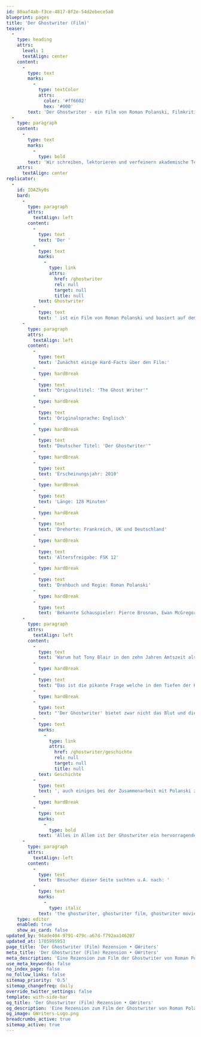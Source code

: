 ```yaml
---
id: 80aaf4ab-f3ce-4817-8f2e-54d2ebece5a0
blueprint: pages
title: 'Der Ghostwriter (Film)'
teaser:
  -
    type: heading
    attrs:
      level: 1
      textAlign: center
    content:
      -
        type: text
        marks:
          -
            type: textColor
            attrs:
              color: '#ff6602'
              hex: '#000'
        text: 'Der Ghostwriter - ein Film von Roman Polanski, Filmkritik'
  -
    type: paragraph
    content:
      -
        type: text
        marks:
          -
            type: bold
        text: 'Wir schreiben, lektorieren und verfeinern akademische Texte'
    attrs:
      textAlign: center
replicator:
  -
    id: IDAZhy0s
    bard:
      -
        type: paragraph
        attrs:
          textAlign: left
        content:
          -
            type: text
            text: 'Der '
          -
            type: text
            marks:
              -
                type: link
                attrs:
                  href: /ghostwriter
                  rel: null
                  target: null
                  title: null
            text: Ghostwriter
          -
            type: text
            text: ' ist ein Film von Roman Polanski und basiert auf dem bekannten Roman "The Ghost" (2007) von dem britischen Schriftsteller Robert Harris. Die Story des Politthrillers handelt um einen ambitionierten Ghostwriter (im Film nur ''Ghost'' genannt), gespielt von Ewan McGregor. Der Ghost übernimmt den Auftrag, die Memoiren des ehemaligen britischen Premier-Ministers zu vervollständigen und deckt ungeahnte Geheimnisse auf, welche sein Leben in Gefahr bringen.'
      -
        type: paragraph
        attrs:
          textAlign: left
        content:
          -
            type: text
            text: 'Zunächst einige Hard-Facts über den Film:'
          -
            type: hardBreak
          -
            type: text
            text: "Originaltitel: 'The Ghost Writer'"
          -
            type: hardBreak
          -
            type: text
            text: 'Originalsprache: Englisch'
          -
            type: hardBreak
          -
            type: text
            text: "Deutscher Titel: 'Der Ghostwriter'"
          -
            type: hardBreak
          -
            type: text
            text: 'Erscheinungsjahr: 2010'
          -
            type: hardBreak
          -
            type: text
            text: 'Länge: 128 Minuten'
          -
            type: hardBreak
          -
            type: text
            text: 'Drehorte: Frankreich, UK und Deutschland'
          -
            type: hardBreak
          -
            type: text
            text: 'Altersfreigabe: FSK 12'
          -
            type: hardBreak
          -
            type: text
            text: 'Drehbuch und Regie: Roman Polanski'
          -
            type: hardBreak
          -
            type: text
            text: 'Bekannte Schauspieler: Pierce Brosnan, Ewan McGregor und Olivia Williams'
      -
        type: paragraph
        attrs:
          textAlign: left
        content:
          -
            type: text
            text: 'Warum hat Tony Blair in den zehn Jahren Amtszeit als Premier-Minister vielmals genau das getan, was das Weiße Haus wollte?'
          -
            type: hardBreak
          -
            type: text
            text: "Das ist die pikante Frage welche in den Tiefen der Handlung von Roman Polanskis 'Der Ghostwriter' begraben liegt. Dieser präzise Politthriller ist das wohl beste Werk von Polanski seit Chinatown. So manch vermeintlicher “Kritiker” beschwert sich über zu wenig Action und Gewalt, was jedoch nicht unbedingt der richtige Ansatz ist wenn man bedenkt wie viel Spannung dieser bahnbrechende Streifen doch mitbringt. Kaum ein Regisseur schafft es mit so wenig offensichtlicher Gewalt auszukommen und doch eine Dramaturgie und Spannung auf 'Das Schweigen der Lämmer' Niveau zu erzeugen."
          -
            type: hardBreak
          -
            type: text
            text: "'Der Ghostwriter' bietet zwar nicht das Blut und die Action der früheren Werke Polanskis, besticht aber durch brillante Dialoge voller Intelligenz und Schärfe. Das fehlende Blut wird Wett gemacht durch die verbalen Messerstiche mit denen sich die Gesprächspartner an vielen Stellen im Film attackieren. Polanski präsentiert in der Hauptrolle einen jungen alkoholabhängigen Ghostwriter in finanzieller Schieflage. Der Name bleibt den ganzen Streifen über unbekannt und umgibt den Ghost wie ein mysteriöser Schleier. Dieser Ghost überwindet all den Ärger, welchen der Auftrag um die Memoiren des Premiers von Anfang an mitbringt. Doch er braucht das Geld und die Selbstachtung die er erhofft dadurch zurückzugewinnen und gräbt tiefer. Ewan McGregor spielt die Rolle mit einer Ernsthaftigkeit, welche perfekt zur allgemeinen Grundstimmung des Filmes passt und wird tatsächlich nur von dem absolut britischen Pierce Brosnan in seiner Rolle übertrumpft. Die ganze Atmosphäre passt einfach zusammen und die Charaktere werden von den Schauspielern einzigartig repräsentiert. Ein durchgängiges düsteres Gefühl a la Hitchcock fesselt den Zuschauer nicht zuletzt mit Hilfe der treibenden Musik von Alexandre Desplat. Das einzige was den Zuschauer etwas ernüchtert ist das banale - wenn auch logisch nachvollziehbare - Ende der Geschichte. Klar hatte Robert Harris, der Autor der ursprünglichen "
          -
            type: text
            marks:
              -
                type: link
                attrs:
                  href: /ghostwriter/geschichte
                  rel: null
                  target: null
                  title: null
            text: Geschichte
          -
            type: text
            text: ', auch einiges bei der Zusammenarbeit mit Polanski zu sagen, jedoch hätte das Ende den Zuschauern zuliebe etwas näher am Spannungsbogen des Films abschließen können.'
          -
            type: hardBreak
          -
            type: text
            marks:
              -
                type: bold
            text: 'Alles in Allem ist Der Ghostwriter ein hervorragender Film mit einer genialen Atmosphäre und zeigt, dass man auch ohne große Gewalt eine außerordentliche Spannung erzeugen kann. Absolut sehenswert.'
      -
        type: paragraph
        attrs:
          textAlign: left
        content:
          -
            type: text
            text: 'Besucher dieser Seite suchten u.A. nach: '
          -
            type: text
            marks:
              -
                type: italic
            text: 'the ghostwriter, ghostwriter film, ghostwriter movie, der ghostwriter'
    type: editor
    enabled: true
    show_as_card: false
updated_by: 94ade404-9791-479c-a67d-f792aa146207
updated_at: 1705995953
page_title: 'Der Ghostwriter (Film) Rezension • GWriters'
meta_title: 'Der Ghostwriter (Film) Rezension • GWriters'
meta_description: 'Eine Rezension zum Film der Ghostwriter von Roman Polanski bei GWriters.de. Wichtige Fakten und Zusammenfassung über den Film Ghostwriter erfahren Sie bei uns!'
use_meta_keywords: false
no_index_page: false
no_follow_links: false
sitemap_priority: '0.5'
sitemap_changefreq: daily
override_twitter_settings: false
template: with-side-bar
og_title: 'Der Ghostwriter (Film) Rezension • GWriters'
og_description: 'Eine Rezension zum Film der Ghostwriter von Roman Polanski bei GWriters.de. Wichtige Fakten und Zusammenfassung über den Film Ghostwriter erfahren Sie bei uns!'
og_image: GWriters-Logo.png
breadcrumbs_active: true
sitemap_active: true
---
```

